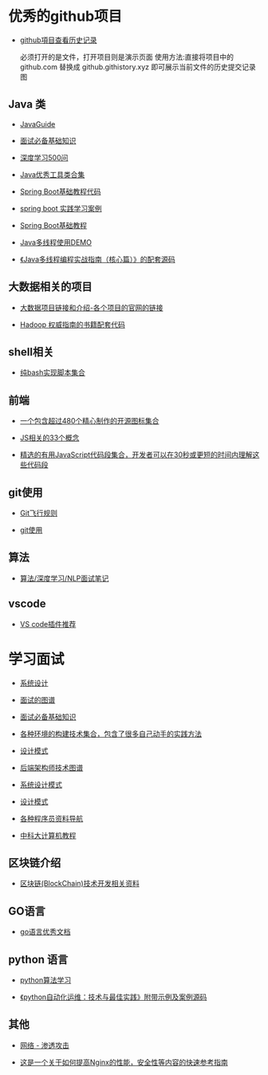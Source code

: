 # 优秀的github项目

- [github項目查看历史记录](https://github.com/pomber/git-history)

    必须打开的是文件，打开项目则是演示页面
    使用方法:直接将项目中的github.com 替换成 github.githistory.xyz 即可展示当前文件的历史提交记录图

## Java 类

- [JavaGuide](https://github.com/Snailclimb/JavaGuide) 

- [面试必备基础知识](https://github.com/CyC2018/CS-Notes)

- [深度学习500问](https://github.com/scutan90/DeepLearning-500-questions)

- [Java优秀工具类合集](https://github.com/oblac/jodd)


- [Spring Boot基础教程代码](https://github.com/dyc87112/SpringBoot-Learning)

- [spring boot 实践学习案例](https://github.com/JeffLi1993/springboot-learning-example)

- [Spring Boot基础教程](http://blog.didispace.com/Spring-Boot%E5%9F%BA%E7%A1%80%E6%95%99%E7%A8%8B/)

- [Java多线程使用DEMO](https://github.com/zhaoshiling1017/ThreadProject)
- [《Java多线程编程实战指南（核心篇）》的配套源码](https://github.com/Viscent/javamtia)

## 大数据相关的项目

- [大数据项目链接和介绍-各个项目的官网的链接](https://github.com/onurakpolat/awesome-bigdata)

- [Hadoop 权威指南的书籍配套代码](https://github.com/tomwhite/hadoop-book)

## shell相关

- [纯bash实现脚本集合](https://github.com/dylanaraps/pure-bash-bible)


## 前端

- [ 一个包含超过480个精心制作的开源图标集合](https://github.com/akveo/eva-icons)


- [JS相关的33个概念](https://github.com/leonardomso/33-js-concepts)

- [精选的有用JavaScript代码段集合，开发者可以在30秒或更短的时间内理解这些代码段](https://github.com/30-seconds/30-seconds-of-code)



## git使用

- [
Git飞行规则](https://github.com/k88hudson/git-flight-rules)

- [git使用](https://github.com/firstcontributions/first-contributions)


## 算法

- [
算法/深度学习/NLP面试笔记](https://github.com/imhuay/Algorithm_Interview_Notes-Chinese)


## vscode 

- [VS code插件推荐](https://github.com/viatsko/awesome-vscode)



# 学习面试
- [系统设计](https://github.com/donnemartin/system-design-primer/blob/master/README-zh-Hans.md)

- [面试的图谱](https://github.com/InterviewMap/CS-Interview-Knowledge-Map)

- [面试必备基础知识](https://github.com/CyC2018/CS-Notes)


- [各种环境的构建技术集合，包含了很多自己动手的实践方法](https://github.com/danistefanovic/build-your-own-x)


- [设计模式](https://github.com/DovAmir/awesome-design-patterns)

- [后端架构师技术图谱](https://github.com/xingshaocheng/architect-awesome)



- [系统设计模式](https://github.com/binhnguyennus/awesome-scalability)

- [设计模式](https://github.com/iluwatar/java-design-patterns)



- [各种程序员资料导航](https://github.com/stanzhai/be-a-professional-programmer)

- [中科大计算机教程](https://github.com/mbinary/USTC-CS-Courses-Resource)




## 区块链介绍

- [区块链(BlockChain)技术开发相关资料](https://github.com/chaozh/awesome-blockchain-cn)

## GO语言

- [go语言优秀文档](https://github.com/enocom/gopher-reading-list)

## python 语言

- [python算法学习](https://github.com/OmkarPathak/pygorithm)

- [《python自动化运维：技术与最佳实践》附带示例及案例源码](https://github.com/yorkoliu/pyauto)


## 其他

- [网络 - 渗透攻击](https://github.com/Micropoor/Micro8)

- [这是一个关于如何提高Nginx的性能，安全性等内容的快速参考指南](https://github.com/trimstray/nginx-quick-reference)